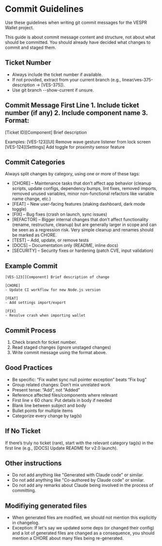 # Commit Guidelines

Use these guidelines when writing git commit messages for the VESPR Wallet project.

This guide is about commit message content and structure, not about what should be committed. You should already have decided what changes to commit and staged them.

## Ticket Number

- Always include the ticket number if available.
- If not provided, extract from your current branch (e.g., linear/ves-375-description → [VES-375]).
- Use git branch --show-current if unsure.

## Commit Message First Line 1. Include ticket number (if any) 2. Include component name 3. Format:

[Ticket ID][Component] Brief description

Examples:
[VES-123][UI] Remove wave gesture listener from lock screen
[VES-124][Settings] Add toggle for proximity sensor feature

## Commit Categories

Always split changes by category, using one or more of these tags:

- [CHORE] – Maintenance tasks that don’t affect app behavior (cleanup scripts, update configs, dependency bumps, lint fixes, removed imports, removed unused variables, minor non-functional refactors like variable name change, etc.)
- [FEAT] – New user-facing features (staking dashboard, dark mode toggle)
- [FIX] – Bug fixes (crash on launch, sync issues)
- [REFACTOR] – Bigger internal changes that don’t affect functionality (rename, restructure, cleanup) but are generally larger in scope and can be seen as a regression risk. Very simple cleanup and renames should be marked as CHORE.
- [TEST] – Add, update, or remove tests
- [DOCS] – Documentation only (README, inline docs)
- [SECURITY] – Security fixes or hardening (patch CVE, input validation)

## Example Commit

```
[VES-123][Component] Brief description of change

[CHORE]
- Update CI workflow for new Node.js version

[FEAT]
- Add settings import/export

[FIX]
- Resolve crash when importing wallet
```

## Commit Process

1. Check branch for ticket number.
2. Read staged changes (ignore unstaged changes)
3. Write commit message using the format above.

## Good Practices

- Be specific: “Fix wallet sync null pointer exception” beats “Fix bug”
- Group related changes: Don’t mix unrelated work
- Present tense: “Add”, not “Added”
- Reference affected files/components where relevant
- First line ≤ 60 chars: Put details in body if needed
- Blank line between subject and body
- Bullet points for multiple items
- Categorize every change by tag(s)

## If No Ticket

If there’s truly no ticket (rare), start with the relevant category tag(s) in the first line (e.g., [DOCS] Update README for v2.0 launch).

## Other instructions

- Do not add anything like "Generated with Claude code" or similar.
- Do not add anything like "Co-authored by Claude code" or similar.
- Do not add any remarks about Claude being involved in the process of committing.

## Modifiying generated files

- When generated files are modified, we should not mention this explicitly in changelog.
- Exception: If let's say we updated some deps (or changed their config) and a lot of generated files are changed as a consequence, you should mention a CHORE about many files being re-generated.